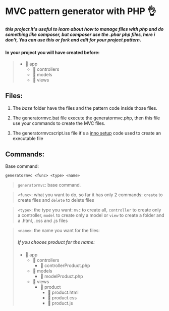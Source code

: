 # MVC pattern generator with PHP :ok_hand:
##### this project it's useful to learn about how to manage files with php and do something like composer, but composer use the .phar php files, here i don't, You can use this or fork and edit for your project pattern.

#### In your project you will have created before:
> - :open_file_folder: app
>   - :open_file_folder: controllers
>   - :open_file_folder: models
>   - :open_file_folder: views

## Files:

1. The *base* folder have the files and the pattern code inside those files.

2. The generatormvc.bat file execute the generatormvc.php, then this file use your commands to create the MVC files.

3. The generatormvcscript.iss file it's a [inno setup](http://jrsoftware.org/isinfo.php) code used to create an executable file

## Commands:

Base command:

    generatormvc <func> <type> <name>

> `generatormvc`: base command.

> `<func>`: what you want to do, so far it has only 2 commands:
`create` to create files and `delete` to delete files

>`<type>`: the type you want: `mvc` to create all, `controller` to create only a controller, `model` to create only a model or `view` to create a folder and a .html, .css and .js files

>`<name>`: the name you want for the files:
> ##### If you choose product for the name:
> - :open_file_folder: app
>   - :open_file_folder: controllers
>       - :page_facing_up: controllerProduct.php
>   - :open_file_folder: models
>       - :page_facing_up: modelProduct.php
>   - :open_file_folder: views
>       - :open_file_folder: product
>           - :page_facing_up: product.html
>           - :page_facing_up: product.css
>           - :page_facing_up: product.js
